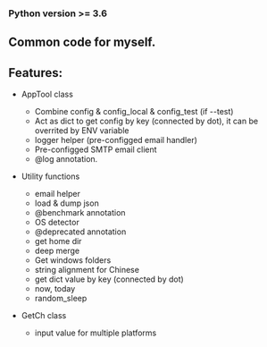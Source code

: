 ### Python version >= 3.6

## Common code for myself.

## Features:

- AppTool class

    - Combine config & config_local & config_test (if --test)
    - Act as dict to get config by key (connected by dot), it can be overrited by ENV variable 
    - logger helper (pre-configged email handler)
    - Pre-configged SMTP email client
    - @log annotation.

- Utility functions
    - email helper
    - load & dump json
    - @benchmark annotation
    - OS detector
    - @deprecated annotation
    - get home dir
    - deep merge
    - Get windows folders
    - string alignment for Chinese
    - get dict value by key (connected by dot)
    - now, today
    - random_sleep

- GetCh class
    - input value for multiple platforms

